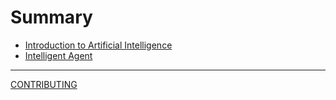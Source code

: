 # Summary

- [Introduction to Artificial Intelligence](./introduction.md)
- [Intelligent Agent](./intelligent_agent.md)

---

[CONTRIBUTING](./contributing.md)